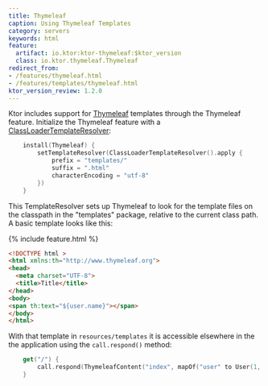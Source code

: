 ```yaml
---
title: Thymeleaf
caption: Using Thymeleaf Templates
category: servers
keywords: html
feature:
  artifact: io.ktor:ktor-thymeleaf:$ktor_version
  class: io.ktor.thymeleaf.Thymeleaf
redirect_from:
- /features/thymeleaf.html
- /features/templates/thymeleaf.html
ktor_version_review: 1.2.0
---
```


Ktor includes support for [Thymeleaf](https://www.thymeleaf.org/) templates through the Thymeleaf
feature.  Initialize the Thymeleaf feature with a
[ClassLoaderTemplateResolver](https://www.thymeleaf.org/apidocs/thymeleaf/3.0.1.RELEASE/org/thymeleaf/templateresolver/ClassLoaderTemplateResolver.html):

```kotlin
    install(Thymeleaf) {
        setTemplateResolver(ClassLoaderTemplateResolver().apply { 
            prefix = "templates/"
            suffix = ".html"
            characterEncoding = "utf-8"
        })
    }
```

This TemplateResolver sets up Thymeleaf to look for the template files on the classpath in the
"templates" package, relative to the current class path.  A basic template looks like this:

{% include feature.html %}

```html
<!DOCTYPE html >
<html xmlns:th="http://www.thymeleaf.org">
<head>
  <meta charset="UTF-8">
  <title>Title</title>
</head>
<body>
<span th:text="${user.name}"></span>
</body>
</html>
```

With that template in `resources/templates` it is accessible elsewhere in the the application
using the `call.respond()` method:

```kotlin
    get("/") {
        call.respond(ThymeleafContent("index", mapOf("user" to User(1, "user1"))))
    }
```
